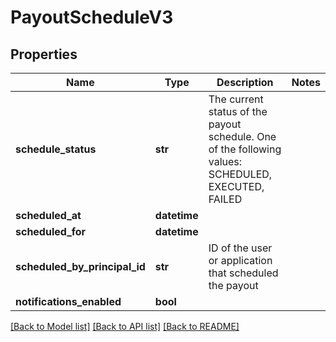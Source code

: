 # PayoutScheduleV3

## Properties
Name | Type | Description | Notes
------------ | ------------- | ------------- | -------------
**schedule_status** | **str** | The current status of the payout schedule. One of the following values: SCHEDULED, EXECUTED, FAILED | 
**scheduled_at** | **datetime** |  | 
**scheduled_for** | **datetime** |  | 
**scheduled_by_principal_id** | **str** | ID of the user or application that scheduled the payout | 
**notifications_enabled** | **bool** |  | 

[[Back to Model list]](../README.md#documentation-for-models) [[Back to API list]](../README.md#documentation-for-api-endpoints) [[Back to README]](../README.md)


